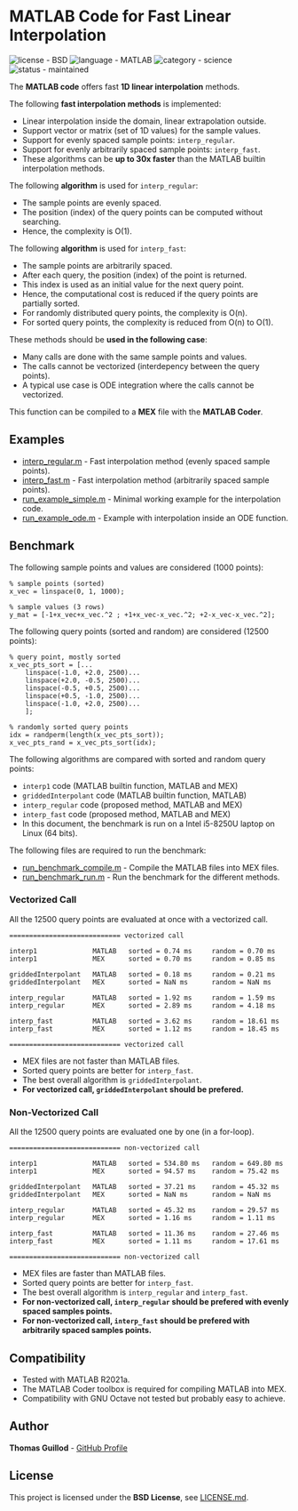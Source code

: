 # MATLAB Code for Fast Linear Interpolation

![license - BSD](https://img.shields.io/badge/license-BSD-green)
![language - MATLAB](https://img.shields.io/badge/language-MATLAB-blue)
![category - science](https://img.shields.io/badge/category-science-lightgrey)
![status - maintained](https://img.shields.io/badge/status-maintained-green)

The **MATLAB code** offers fast **1D linear interpolation** methods.

The following **fast interpolation methods** is implemented:
* Linear interpolation inside the domain, linear extrapolation outside.
* Support vector or matrix (set of 1D values) for the sample values.
* Support for evenly spaced sample points: `interp_regular`.
* Support for evenly arbitrarily spaced sample points: `interp_fast`.
* These algorithms can be **up to 30x faster** than the MATLAB builtin interpolation methods.

The following **algorithm** is used for `interp_regular`:
* The sample points are evenly spaced.
* The position (index) of the query points can be computed without searching.
* Hence, the complexity is O(1).

The following **algorithm** is used for `interp_fast`:
* The sample points are arbitrarily spaced.
* After each query, the position (index) of the point is returned.
* This index is used as an initial value for the next query point.
* Hence, the computational cost is reduced if the query points are partially sorted.
* For randomly distributed query points, the complexity is O(n).
* For sorted query points, the complexity is reduced from O(n) to O(1).

These methods should be **used in the following case**:
* Many calls are done with the same sample points and values.
* The calls cannot be vectorized (interdepency between the query points).
* A typical use case is ODE integration where the calls cannot be vectorized.

This function can be compiled to a **MEX** file with the **MATLAB Coder**.

## Examples

* [interp_regular.m](interp_regular.m) - Fast interpolation method (evenly spaced sample points).
* [interp_fast.m](interp_fast.m) - Fast interpolation method (arbitrarily spaced sample points).
* [run_example_simple.m](run_example_simple.m) - Minimal working example for the interpolation code.
* [run_example_ode.m](run_example_ode.m) - Example with interpolation inside an ODE function.

## Benchmark

The following sample points and values are considered (1000 points):

```
% sample points (sorted)
x_vec = linspace(0, 1, 1000);

% sample values (3 rows)
y_mat = [-1+x_vec+x_vec.^2 ; +1+x_vec-x_vec.^2; +2-x_vec-x_vec.^2];
```

The following query points (sorted and random) are considered (12500 points):

```
% query point, mostly sorted
x_vec_pts_sort = [...
    linspace(-1.0, +2.0, 2500)...
    linspace(+2.0, -0.5, 2500)...
    linspace(-0.5, +0.5, 2500)...
    linspace(+0.5, -1.0, 2500)...
    linspace(-1.0, +2.0, 2500)...
    ];

% randomly sorted query points
idx = randperm(length(x_vec_pts_sort));
x_vec_pts_rand = x_vec_pts_sort(idx);
```

The following algorithms are compared with sorted and random query points:
* `interp1` code (MATLAB builtin function, MATLAB and MEX)
* `griddedInterpolant` code (MATLAB builtin function, MATLAB)
* `interp_regular` code (proposed method, MATLAB and MEX)
* `interp_fast` code (proposed method, MATLAB and MEX)
* In this document, the benchmark is run on a Intel i5-8250U laptop on Linux (64 bits).

The following files are required to run the benchmark:
* [run_benchmark_compile.m](run_benchmark_compile.m) - Compile the MATLAB files into MEX files.
* [run_benchmark_run.m](run_benchmark_run.m) - Run the benchmark for the different methods.

### Vectorized Call

All the 12500 query points are evaluated at once with a vectorized call.

```
============================ vectorized call

interp1              MATLAB   sorted = 0.74 ms     random = 0.70 ms  
interp1              MEX      sorted = 0.70 ms     random = 0.85 ms  

griddedInterpolant   MATLAB   sorted = 0.18 ms     random = 0.21 ms  
griddedInterpolant   MEX      sorted = NaN ms      random = NaN ms   

interp_regular       MATLAB   sorted = 1.92 ms     random = 1.59 ms  
interp_regular       MEX      sorted = 2.89 ms     random = 4.18 ms  

interp_fast          MATLAB   sorted = 3.62 ms     random = 18.61 ms 
interp_fast          MEX      sorted = 1.12 ms     random = 18.45 ms 

============================ vectorized call
```

* MEX files are not faster than MATLAB files.
* Sorted query points are better for `interp_fast`.
* The best overall algorithm is `griddedInterpolant`.
* **For vectorized call, `griddedInterpolant` should be prefered.**

### Non-Vectorized Call

All the 12500 query points are evaluated one by one (in a for-loop).

```
============================ non-vectorized call

interp1              MATLAB   sorted = 534.80 ms   random = 649.80 ms
interp1              MEX      sorted = 94.57 ms    random = 75.42 ms 

griddedInterpolant   MATLAB   sorted = 37.21 ms    random = 45.32 ms 
griddedInterpolant   MEX      sorted = NaN ms      random = NaN ms   

interp_regular       MATLAB   sorted = 45.32 ms    random = 29.57 ms 
interp_regular       MEX      sorted = 1.16 ms     random = 1.11 ms  

interp_fast          MATLAB   sorted = 11.36 ms    random = 27.46 ms 
interp_fast          MEX      sorted = 1.11 ms     random = 17.61 ms 

============================ non-vectorized call
```

* MEX files are faster than MATLAB files.
* Sorted query points are better for `interp_fast`.
* The best overall algorithm is `interp_regular` and `interp_fast`.
* **For non-vectorized call, `interp_regular` should be prefered with evenly spaced samples points.**
* **For non-vectorized call, `interp_fast` should be prefered with arbitrarily spaced samples points.**

## Compatibility

* Tested with MATLAB R2021a.
* The MATLAB Coder toolbox is required for compiling MATLAB into MEX.
* Compatibility with GNU Octave not tested but probably easy to achieve.

## Author

**Thomas Guillod** - [GitHub Profile](https://github.com/otvam)

## License

This project is licensed under the **BSD License**, see [LICENSE.md](LICENSE.md).
